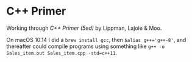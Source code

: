# C++ Primer

Working through _C++ Primer (5ed)_ by Lippman, Lajoie & Moo.

On macOS 10.14 I did a `brew install gcc`, then `$alias g++='g++-8'`, and thereafter could compile programs using something like `g++ -o Sales_item.out Sales_item.cpp -std=c++11`.